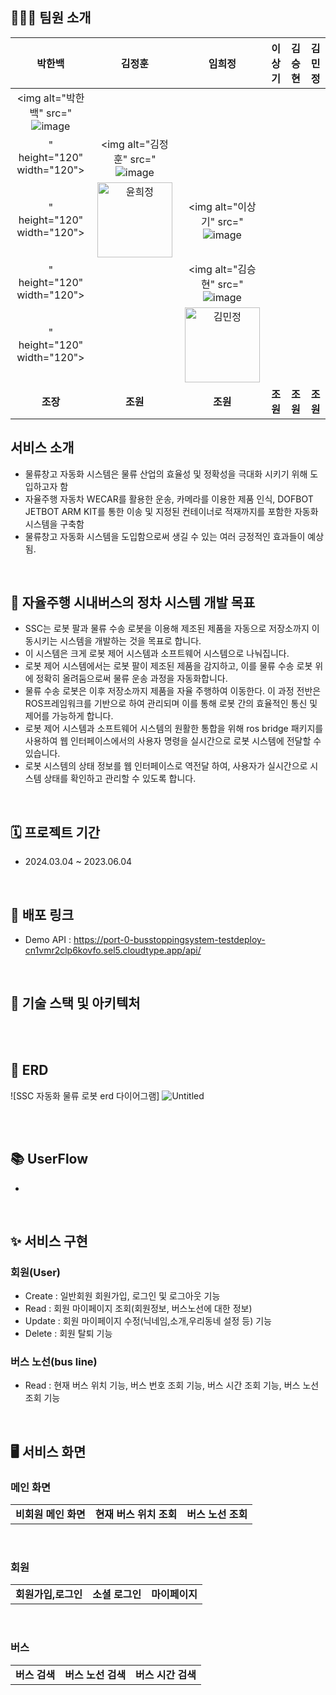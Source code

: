 

## 👩🏻‍💻 팀원 소개  

|박한백|김정훈|임희정|이상기|김승현|김민정|
|:---:|:---:|:---:|:---:|:---:|:---:|
|<img alt="박한백" src="![image](https://github.com/SSCLAS/.github/assets/151505644/c662dba0-e249-413a-be30-a37ab1c31cc8)
" height="120" width="120">|<img alt="김정훈" src="![image](https://github.com/SSCLAS/.github/assets/151505644/a4870eee-2e60-476b-9418-db9dc0ed4852)
" height="120" width="120">|<img alt="윤희정" src="https://user-images.githubusercontent.com/80394894/215561134-da53fca5-b85c-4d2f-b077-e83a707f3de0.png" height="120" width="120">|<img alt="이상기" src="![image](https://github.com/SSCLAS/.github/assets/151505644/7daf5bc2-47f4-46c8-bffe-24e9939545e5)
" height="120" width="120">||<img alt="김승현" src="![image](https://github.com/SSCLAS/.github/assets/151505644/1ebc90f6-52b3-41a1-88fe-a4158929d4e3)
" height="120" width="120">||<img alt="김민정" src="https://user-images.githubusercontent.com/80394894/215561204-8e085531-f851-48d4-bb3e-e8aad142565a.png" height="120" width="120">
|**조장**|**조원**|**조원**|**조원**|**조원**|**조원**|

## 서비스 소개
- 물류창고 자동화 시스템은 물류 산업의 효율성 및 정확성을 극대화 시키기 위해 도입하고자 함
- 자율주행 자동차 WECAR를 활용한 운송, 카메라를 이용한 제품 인식, DOFBOT JETBOT ARM KIT를 통한 이송 및 지정된 컨테이너로 적재까지를 포함한 자동화 시스템을 구축함
- 물류창고 자동화 시스템을 도입함으로써 생길 수 있는 여러 긍정적인 효과들이 예상됨.

</br>

## 🚏 자율주행 시내버스의 정차 시스템 개발 목표
- SSC는 로봇 팔과 물류 수송 로봇을 이용해 제조된 제품을 자동으로 저장소까지 이동시키는 시스템을 개발하는 것을 목표로 합니다.
- 이 시스템은 크게 로봇 제어 시스템과 소프트웨어 시스템으로 나눠집니다.
- 로봇 제어 시스템에서는 로봇 팔이 제조된 제품을 감지하고, 이를 물류 수송 로봇 위에 정확히 올려둠으로써 물류 운송 과정을 자동화합니다.
- 물류 수송 로봇은 이후 저장소까지 제품을 자율 주행하여 이동한다. 이 과정 전반은 ROS프레임워크를 기반으로 하여 관리되며 이를 통해 로봇 간의 효율적인 통신 및 제어를 가능하게 합니다.
- 로봇 제어 시스템과 소프트웨어 시스템의 원활한 통합을 위해 ros bridge 패키지를 사용하여 웹 인터페이스에서의 사용자 명령을 실시간으로 로봇 시스템에 전달할 수 있습니다.
- 로봇 시스템의 상태 정보를 웹 인터페이스로 역전달 하여, 사용자가 실시간으로 시스템 상태를 확인하고 관리할 수 있도록 합니다.
</br>



## 🗓️ 프로젝트 기간
- 2024.03.04 ~ 2023.06.04
</br>

## 🔗 배포 링크
-  Demo API : https://port-0-busstoppingsystem-testdeploy-cn1vmr2clp6kovfo.sel5.cloudtype.app/api/
</br>

## 📌 기술 스택 및 아키텍처



</br>
</br>

## 📓 ERD

![SSC 자동화 물류 로봇 erd 다이어그램]
![Untitled](https://github.com/SSCLAS/.github/assets/151505644/7c6a3000-a594-4c99-a8a1-fc4552d86353)



</br>
</br>

## 📚 UserFlow
- 
</br>

## ✨ 서비스 구현
### 회원(User)
- Create : 일반회원 회원가입, 로그인 및 로그아웃 기능
- Read : 회원 마이페이지 조회(회원정보, 버스노선에 대한 정보)
- Update : 회원 마이페이지 수정(닉네임,소개,우리동네 설정 등) 기능
- Delete : 회원 탈퇴 기능

### 버스 노선(bus line)
- Read : 현재 버스 위치 기능, 버스 번호 조회 기능, 버스 시간 조회 기능, 버스 노선 조회 기능

</br>

## 🖥️ 서비스 화면


### 메인 화면

||||
|:---:|:---:|:---:|
|**비회원 메인 화면**|**현재 버스 위치 조회**|**버스 노선 조회**|

<br/>

### 회원

||||
|:---:|:---:|:---:|
|**회원가입,로그인**|**소셜 로그인**|**마이페이지**|

<br/>

### 버스

||||
|:---:|:---:|:---:|
|**버스 검색**|**버스 노선 검색**|**버스 시간 검색**|


<br/>
